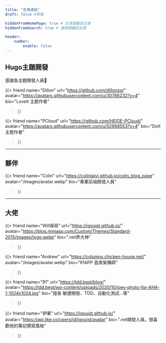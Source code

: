 ```yaml
---
title: "友情連結"
draft: false #草稿

hiddenFromHomePage: true # 主頁隱藏該文章
hiddenFromSearch: true # 搜尋隱藏該文章

header:
    number:
        enable: false
---
```


<!--more-->

## Hugo主題開發

感謝各主題開發人員🥰

{{<
    friend
    name="Dillon"
    url="https://github.com/dillonzq/"
    avatar="https://avatars.githubusercontent.com/u/30786232?v=4"
    bio="LoveIt 主题作者"
>}}

{{<
    friend
    name="PCloud"
    url="https://github.com/HEIGE-PCloud/"
    avatar="https://avatars.githubusercontent.com/u/52968553?v=4"
    bio="DoIt 主题作者"
>}}

---

## 夥伴

{{<
    friend
    name="Colin"
    url="https://colinlaivi.github.io/colin_blog_page"
    avatar="/images/avatar.webp"
    bio="專業前端開發人員"
>}}

---

## 大佬

{{<
    friend
    name="Will保哥"
    url="https://igouist.github.io/"
    avatar="https://blog.miniasp.com/Custom/Themes/Standard-2015/images/logo.webp"
    bio=".net界大神"
>}}

{{<
    friend
    name="Andrew"
    url="https://columns.chicken-house.net/"
    avatar="/images/avatar.webp"
    bio="91APP 首席架構師"
>}}

{{<
    friend
    name="91"
    url="https://tdd.best/blog/"
    avatar="https://tdd.best/wp-content/uploads/2020/10/joey-photo-for-AHA-1-1024x1024.jpg"
    bio="擅長 敏捷開發、TDD、自動化測試...等"
>}}


{{<
    friend
    name="伊果"
    url="https://igouist.github.io/"
    avatar="https://api.like.co/users/id/igouist/avatar"
    bio=".net開發人員。很喜歡他的筆記撰寫風格"
>}}
